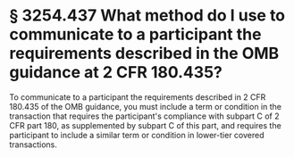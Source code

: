 # § 3254.437   What method do I use to communicate to a participant the requirements described in the OMB guidance at 2 CFR 180.435?

To communicate to a participant the requirements described in 2 CFR 180.435 of the OMB guidance, you must include a term or condition in the transaction that requires the participant's compliance with subpart C of 2 CFR part 180, as supplemented by subpart C of this part, and requires the participant to include a similar term or condition in lower-tier covered transactions.




